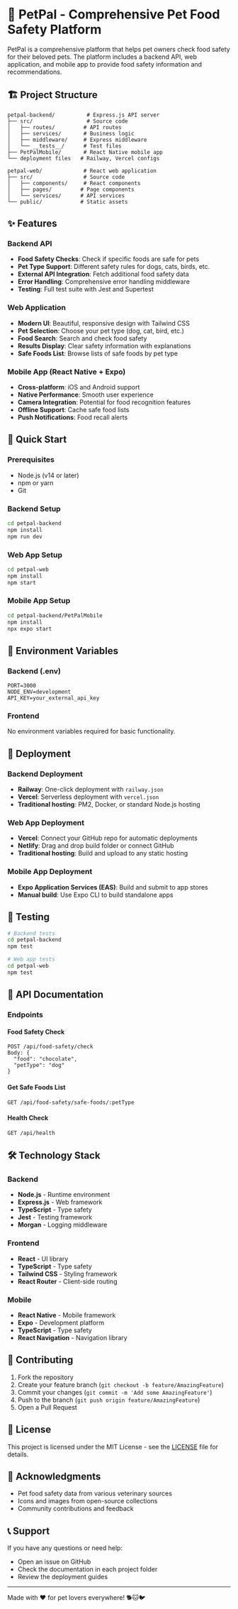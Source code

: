 # 🐾 PetPal - Comprehensive Pet Food Safety Platform

PetPal is a comprehensive platform that helps pet owners check food safety for their beloved pets. The platform includes a backend API, web application, and mobile app to provide food safety information and recommendations.

## 🏗️ Project Structure

```
petpal-backend/          # Express.js API server
├── src/                 # Source code
│   ├── routes/         # API routes
│   ├── services/       # Business logic
│   ├── middleware/     # Express middleware
│   └── __tests__/      # Test files
├── PetPalMobile/       # React Native mobile app
└── deployment files   # Railway, Vercel configs

petpal-web/             # React web application
├── src/                # Source code
│   ├── components/     # React components
│   ├── pages/         # Page components
│   └── services/      # API services
└── public/            # Static assets
```

## ✨ Features

### Backend API
- **Food Safety Checks**: Check if specific foods are safe for pets
- **Pet Type Support**: Different safety rules for dogs, cats, birds, etc.
- **External API Integration**: Fetch additional food safety data
- **Error Handling**: Comprehensive error handling middleware
- **Testing**: Full test suite with Jest and Supertest

### Web Application
- **Modern UI**: Beautiful, responsive design with Tailwind CSS
- **Pet Selection**: Choose your pet type (dog, cat, bird, etc.)
- **Food Search**: Search and check food safety
- **Results Display**: Clear safety information with explanations
- **Safe Foods List**: Browse lists of safe foods by pet type

### Mobile App (React Native + Expo)
- **Cross-platform**: iOS and Android support
- **Native Performance**: Smooth user experience
- **Camera Integration**: Potential for food recognition features
- **Offline Support**: Cache safe food lists
- **Push Notifications**: Food recall alerts

## 🚀 Quick Start

### Prerequisites
- Node.js (v14 or later)
- npm or yarn
- Git

### Backend Setup
```bash
cd petpal-backend
npm install
npm run dev
```

### Web App Setup
```bash
cd petpal-web
npm install
npm start
```

### Mobile App Setup
```bash
cd petpal-backend/PetPalMobile
npm install
npx expo start
```

## 🔧 Environment Variables

### Backend (.env)
```
PORT=3000
NODE_ENV=development
API_KEY=your_external_api_key
```

### Frontend
No environment variables required for basic functionality.

## 📱 Deployment

### Backend Deployment
- **Railway**: One-click deployment with `railway.json`
- **Vercel**: Serverless deployment with `vercel.json`
- **Traditional hosting**: PM2, Docker, or standard Node.js hosting

### Web App Deployment
- **Vercel**: Connect your GitHub repo for automatic deployments
- **Netlify**: Drag and drop build folder or connect GitHub
- **Traditional hosting**: Build and upload to any static hosting

### Mobile App Deployment
- **Expo Application Services (EAS)**: Build and submit to app stores
- **Manual build**: Use Expo CLI to build standalone apps

## 🧪 Testing

```bash
# Backend tests
cd petpal-backend
npm test

# Web app tests
cd petpal-web
npm test
```

## 📖 API Documentation

### Endpoints

#### Food Safety Check
```
POST /api/food-safety/check
Body: {
  "food": "chocolate",
  "petType": "dog"
}
```

#### Get Safe Foods List
```
GET /api/food-safety/safe-foods/:petType
```

#### Health Check
```
GET /api/health
```

## 🛠️ Technology Stack

### Backend
- **Node.js** - Runtime environment
- **Express.js** - Web framework
- **TypeScript** - Type safety
- **Jest** - Testing framework
- **Morgan** - Logging middleware

### Frontend
- **React** - UI library
- **TypeScript** - Type safety
- **Tailwind CSS** - Styling framework
- **React Router** - Client-side routing

### Mobile
- **React Native** - Mobile framework
- **Expo** - Development platform
- **TypeScript** - Type safety
- **React Navigation** - Navigation library

## 🤝 Contributing

1. Fork the repository
2. Create your feature branch (`git checkout -b feature/AmazingFeature`)
3. Commit your changes (`git commit -m 'Add some AmazingFeature'`)
4. Push to the branch (`git push origin feature/AmazingFeature`)
5. Open a Pull Request

## 📝 License

This project is licensed under the MIT License - see the [LICENSE](LICENSE) file for details.

## 🙏 Acknowledgments

- Pet food safety data from various veterinary sources
- Icons and images from open-source collections
- Community contributions and feedback

## 📞 Support

If you have any questions or need help:
- Open an issue on GitHub
- Check the documentation in each project folder
- Review the deployment guides

---

Made with ❤️ for pet lovers everywhere! 🐕🐱🐦
